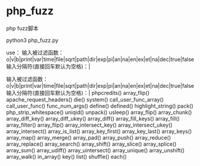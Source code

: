 # php_fuzz
php fuzz脚本



python3 php_fuzz.py

use：
输入被过滤函数：o|v|b|print|var|time|file|sqrt|path|dir|exp|pi|an|na|en|ex|et|na|dec|true|false
输入分隔符(直接回车默认为空格)：|


输入被过滤函数：o|v|b|print|var|time|file|sqrt|path|dir|exp|pi|an|na|en|ex|et|na|dec|true|false
输入分隔符(直接回车默认为空格)：|
phpcredits()
array_flip()
apache_request_headers()
die()
system()
call_user_func_array()
call_user_func()
func_num_args()
define()
defined()
highlight_string()
pack()
php_strip_whitespace()
uniqid()
unpack()
usleep()
array_flip()
array_chunk()
array_diff_key()
array_diff_ukey()
array_diff()
array_fill_keys()
array_fill()
array_filter()
array_flip()
array_intersect_key()
array_intersect_ukey()
array_intersect()
array_is_list()
array_key_first()
array_key_last()
array_keys()
array_map()
array_merge()
array_pad()
array_push()
array_reduce()
array_replace()
array_search()
array_shift()
array_slice()
array_splice()
array_sum()
array_udiff()
array_uintersect()
array_unique()
array_unshift()
array_walk()
in_array()
key()
list()
shuffle()
each()

